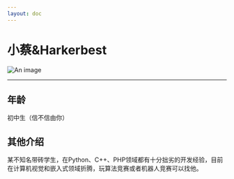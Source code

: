 ```yaml
---
layout: doc
---
```

# <Badge type="warning" text="管理" /> 小蔡&Harkerbest
![An image](http://q1.qlogo.cn/g?b=qq&nk=2737914384&s=160)
_________________

## 年龄

初中生（信不信由你）

## 其他介绍

某不知名带砖学生，在Python、C++、PHP领域都有十分拙劣的开发经验，目前在计算机视觉和嵌入式领域折腾，玩算法竞赛或者机器人竞赛可以找他。
